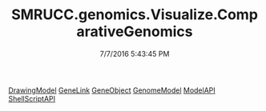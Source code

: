 ﻿---
title: SMRUCC.genomics.Visualize.ComparativeGenomics
date: 7/7/2016 5:43:45 PM
---

[DrawingModel](T-SMRUCC.genomics.Visualize.ComparativeGenomics.DrawingModel.html)
[GeneLink](T-SMRUCC.genomics.Visualize.ComparativeGenomics.GeneLink.html)
[GeneObject](T-SMRUCC.genomics.Visualize.ComparativeGenomics.GeneObject.html)
[GenomeModel](T-SMRUCC.genomics.Visualize.ComparativeGenomics.GenomeModel.html)
[ModelAPI](T-SMRUCC.genomics.Visualize.ComparativeGenomics.ModelAPI.html)
[ShellScriptAPI](T-SMRUCC.genomics.Visualize.ComparativeGenomics.ShellScriptAPI.html)
